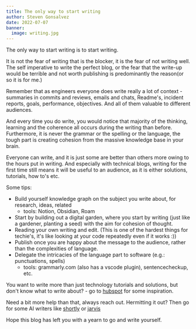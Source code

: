 ```yaml
---
title: The only way to start writing
author: Steven Gonsalvez
date: 2022-07-07
banner:
  image: writing.jpg
---
```


   The only way to start writing is to start writing. 
   
   It is not the fear of writing that is the blocker, it is the fear of not writing well. The self imperative to write the perfect blog, or the fear that the write-up would be terrible and not worth publishing is predominantly the reason(or so it is for me.)

   Remember that as engineers everyone does write really a lot of context - summaries in commits and reviews, emails and chats, Readme's, incident reports, goals, performance, objectives. And all of them valuable to different audiences.

   And every time you do write, you would notice that majority of the thinking, learning and the coherence all occurs during the writing than before. Furthermore, it is never the grammar or the spelling or the language, the tough part is creating cohesion from the massive knowledge base in your brain.

   Everyone can write, and it is just some are better than others more owing to the hours put in writing. And especially with technical blogs, writing for the first time still means it will be useful to an audience, as it is either solutions, tutorials, how to's etc.

   Some tips:

   - Build yourself knowledge graph on the subject you write about, for research, ideas, related
     - tools: Notion, Obsidian, Roam
   - Start by building out a digital garden, where you start by writing (just like a gardener, planting a seed) with the aim for cohesion of thought.
   - Reading your own writing and edit. (This is one of the hardest things for techie's, it's like looking at your code repeatedly even if it works :))
   - Publish once you are happy about the message to the audience, rather than the complexities of language.
   - Delegate the intricacies of the language part to software (e.g.: punctuations, spells)   
     - tools: grammarly.com (also has a vscode plugin), sentencecheckup, etc.

  You want to write more than just technology tutorials and solutions, but don't know what to write about? - go to [hubspot](https://www.hubspot.com/blog-topic-generator) for some inspiration.

  Need a bit more help than that, always reach out. Hermitting it out? Then go for some AI writers like [shortly](https://www.shortlyai.com/) or [jarvis](https://www.jasper.ai/)

  Hope this blog has left you with a yearn to go and write yourself.